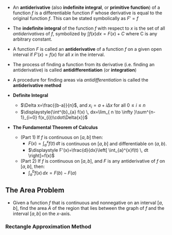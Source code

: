 

- An **antiderivative** (also **indefinite integral**, or **primitive function**) of a function $f$ is a differentiable function $F$ whose derivative is equal to the original function $f$. This can be stated symbolically as $F' = f$
- The **indefinite integral** of the function $f$ with respect to $x$ is the set of all *antiderivatives* of $f$, symbolized by $\int f(x) dx=F(x)+C$ where C is any arbitrary constant.

- A function $F$ is called an **antiderivative** of a function $f$ on a given open interval if $F'(x)=f(x)$ for all $x$ in the interval. 

- The process of finding a function from its derivative (i.e. finding an antiderivative) is called **antidifferentiation** (or **integration**)
- A procedure for finding areas via *antidifferentiation* is called the **antiderivative method**

- **Definite Integral**
	- $\Delta x=\frac{{b-a}}{n}$, and $x_{i}=a+i\Delta x$ for all $0\leq i\leq n$
	- $\displaystyle{\int^{b}_{a} f(x) \, dx=\lim_{ n \to \infty }\sum^{n-1}_{i=0} f(x_{i})\cdot\Delta{x}}$


- **The Fundamental Theorem of Calculus**
	- (Part 1) If $f$ is continuous on $[a,b]$ then:
		- $\displaystyle F(x)=\int_{a}^{x}f(t)  \, dt$ is continuous on $[a,b]$ and differentiable on $(a,b)$.
		- $\displaystyle F'(x)=\frac{d}{dx}\left[ \int_{a}^{x}f(t)  \, dt \right]=f(x)$
	- (Part 2) If $f$ is continuous on $[a,b]$, and $F$ is any antiderivative of $f$ on $[a,b]$, then:
		- $\displaystyle\int^{b}_{a} f(x) \, dx=F(b)-F(a)$


## The Area Problem 

- Given a function $f$ that is continuous and nonnegative on an interval $[a, b]$, find the area $A$ of the region that lies between the graph of $f$ and the interval $[a, b]$ on the $x$-axis.

### Rectangle Approximation Method
